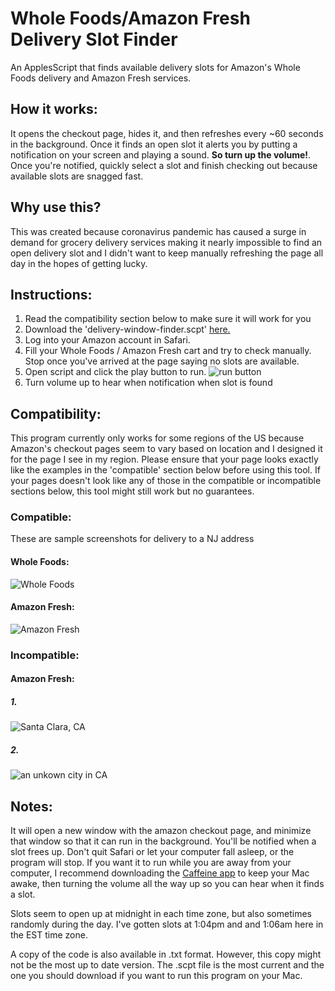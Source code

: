 # Whole Foods/Amazon Fresh Delivery Slot Finder
An ApplesScript that finds available delivery slots for Amazon's Whole Foods delivery and Amazon Fresh services.

## How it works:
It opens the checkout page, hides it, and then refreshes every ~60 seconds in the background. Once it finds an open slot it alerts you by putting a notification on your screen and playing a sound. __So turn up the volume!__. Once you're notified, quickly select a slot and finish checking out because available slots are snagged fast.

## Why use this?
This was created because coronavirus pandemic has caused a surge in demand for grocery delivery services making it nearly impossible to find an open delivery slot and I didn't want to keep manually refreshing the page all day in the hopes of getting lucky.

## Instructions:
1. Read the compatibility section below to make sure it will work for you
2. Download the 'delivery-window-finder.scpt' [here.](https://github.com/ahertel/wholefoods-delivery-slot-finder/raw/master/delivery-window-finder.scpt)
3. Log into your Amazon account in Safari.
4. Fill your Whole Foods / Amazon Fresh cart and try to check manually. Stop once you've arrived at the page saying no slots are available.
5. Open script and click the play button to run.
![run button](https://i.imgur.com/kpQee5h.png)
6. Turn volume up to hear when notification when slot is found

## Compatibility:
This program currently only works for some regions of the US because Amazon's checkout pages seem to vary based on location and I designed it for the page I see in my region. Please ensure that your page looks exactly like the examples in the 'compatible' section below before using this tool.
If your pages doesn't look like any of those in the compatible or incompatible sections below, this tool might still work but no guarantees.

### Compatible:
These are sample screenshots for delivery to a NJ address
#### Whole Foods:
![Whole Foods](https://i.imgur.com/r7EQQF6.jpg)

#### Amazon Fresh:
![Amazon Fresh](https://i.imgur.com/ncVyqQR.jpg)


### Incompatible:
#### Amazon Fresh:
##### 1.
![Santa Clara, CA](https://i.imgur.com/SyNtrZs.png)
##### 2.
![an unkown city in CA](https://i.imgur.com/PYrO9Il.jpg)

Notes:
-
It will open a new window with the amazon checkout page, and minimize that window so that it can run in the background.
You'll be notified when a slot frees up. Don't quit Safari or let your computer fall asleep, or the program will stop.
If you want it to run while you are away from your computer, I recommend downloading the [Caffeine app](http://lightheadsw.com/caffeine/) to keep your Mac awake, then turning the volume all the way up so you can hear when it finds a slot.

Slots seem to open up at midnight in each time zone, but also sometimes randomly during the day. I've gotten slots at 1:04pm and and 1:06am here in the EST time zone.

A copy of the code is also available in .txt format. However, this copy might not be the most up to date version. The .scpt file is the most current and the one you should download if you want to run this program on your Mac.
